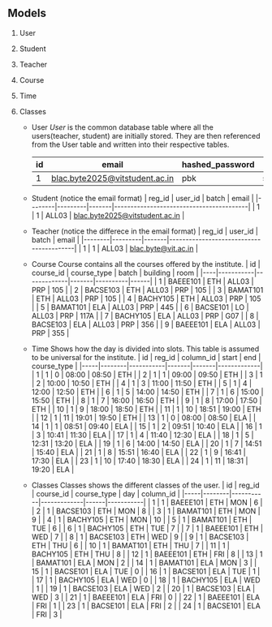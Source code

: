 ## Models
1. User
2. Student
3. Teacher
4. Course
5. Time
6. Classes

   - User
     *User* is the common database table where all the users(teacher, student) are initially stored. They are then referenced from the User table and written into their respective tables.
     
      | id | email                                   | hashed_password | role    | is_active |
      |----|-----------------------------------------|-----------------------|---------|-----------|
      | 1  | blac.byte2025@vitstudent.ac.in | pbk                   | student | 1         |

   
   
   - Student (notice the email format)
     | reg_id | user_id | batch | email                                   |
     |--------|---------|-------|-----------------------------------------|
     | 1      | 1       | ALL03  | blac.byte2025@vitstudent.ac.in |

   - Teacher (notice the differece in the email format)
     | reg_id | user_id | batch | email                                   |
     |--------|---------|-------|-----------------------------------------|
     | 1      | 1       | ALL03  | blac.byte@vit.ac.in |  

   - Course
     Course contains all the courses offered by the institute.
      | id | course_id | course_type | batch | building | room |
      |----|-----------|-------------|-------|----------|------|
      | 1  | BAEEE101  | ETH         | ALL03 | PRP      | 105  |
      | 2  | BACSE103  | ETH         | ALL03 | PRP      | 105  |
      | 3  | BAMAT101  | ETH         | ALL03 | PRP      | 105  |
      | 4  | BACHY105  | ETH         | ALL03 | PRP      | 105  |
      | 5  | BAMAT101  | ELA         | ALL03 | PRP      | 445  |
      | 6  | BACSE101  | LO          | ALL03 | PRP      | 117A |
      | 7  | BACHY105  | ELA         | ALL03 | PRP      | G07  |
      | 8  | BACSE103  | ELA         | ALL03 | PRP      | 356  |
      | 9  | BAEEE101  | ELA         | ALL03 | PRP      | 355  |

   - Time
     Shows how the day is divided into slots. This table is assumed to be universal for the institute.
      | id  | reg_id | column_id | start | end   | course_type |
      |-----|--------|-----------|-------|-------|-------------|
      | 1  | 1      | 0         | 08:00 | 08:50 | ETH         |
      | 2  | 1      | 1         | 09:00 | 09:50 | ETH         |
      | 3  | 1      | 2         | 10:00 | 10:50 | ETH         |
      | 4 | 1      | 3         | 11:00 | 11:50 | ETH         |
      | 5 | 1      | 4         | 12:00 | 12:50 | ETH         |
      | 6 | 1      | 5         | 14:00 | 14:50 | ETH         |
      | 7 | 1      | 6         | 15:00 | 15:50 | ETH         |
      | 8 | 1      | 7         | 16:00 | 16:50 | ETH         |
      | 9 | 1      | 8         | 17:00 | 17:50 | ETH         |
      | 10 | 1      | 9         | 18:00 | 18:50 | ETH         |
      | 11 | 1      | 10        | 18:51 | 19:00 | ETH         |
      | 12 | 1      | 11        | 19:01 | 19:50 | ETH         |
      | 13 | 1      | 0         | 08:00 | 08:50 | ELA         |
      | 14 | 1      | 1         | 08:51 | 09:40 | ELA         |
      | 15 | 1      | 2         | 09:51 | 10:40 | ELA         |
      | 16 | 1      | 3         | 10:41 | 11:30 | ELA         |
      | 17 | 1      | 4         | 11:40 | 12:30 | ELA         |
      | 18 | 1      | 5         | 12:31 | 13:20 | ELA         |
      | 19 | 1      | 6         | 14:00 | 14:50 | ELA         |
      | 20 | 1      | 7         | 14:51 | 15:40 | ELA         |
      | 21 | 1      | 8         | 15:51 | 16:40 | ELA         |
      | 22 | 1      | 9         | 16:41 | 17:30 | ELA         |
      | 23 | 1      | 10        | 17:40 | 18:30 | ELA         |
      | 24 | 1      | 11        | 18:31 | 19:20 | ELA         |

   - Classes
     Classes shows the different classes of the user.
      | id  | reg_id | course_id | course_type | day  | column_id |
      |-----|--------|-----------|-------------|------|-----------|
      | 1   | 1      | BAEEE101  | ETH         | MON  | 6         |
      | 2   | 1      | BACSE103  | ETH         | MON  | 8         |
      | 3   | 1      | BAMAT101  | ETH         | MON  | 9         |
      | 4   | 1      | BACHY105  | ETH         | MON  | 10        |
      | 5   | 1      | BAMAT101  | ETH         | TUE  | 6         |
      | 6   | 1      | BACHY105  | ETH         | TUE  | 7         |
      | 7   | 1      | BAEEE101  | ETH         | WED  | 7         |
      | 8   | 1      | BACSE103  | ETH         | WED  | 9         |
      | 9   | 1      | BACSE103  | ETH         | THU  | 6         |
      | 10  | 1      | BAMAT101  | ETH         | THU  | 7         |
      | 11  | 1      | BACHY105  | ETH         | THU  | 8         |
      | 12  | 1      | BAEEE101  | ETH         | FRI  | 8         |
      | 13  | 1      | BAMAT101  | ELA         | MON  | 2         |
      | 14  | 1      | BAMAT101  | ELA         | MON  | 3         |
      | 15  | 1      | BACSE101  | ELA         | TUE  | 0         |
      | 16  | 1      | BACSE101  | ELA         | TUE  | 1         |
      | 17  | 1      | BACHY105  | ELA         | WED  | 0         |
      | 18  | 1      | BACHY105  | ELA         | WED  | 1         |
      | 19  | 1      | BACSE103  | ELA         | WED  | 2         |
      | 20  | 1      | BACSE103  | ELA         | WED  | 3         |
      | 21  | 1      | BAEEE101  | ELA         | FRI  | 0         |
      | 22  | 1      | BAEEE101  | ELA         | FRI  | 1         |
      | 23  | 1      | BACSE101  | ELA         | FRI  | 2         |
      | 24  | 1      | BACSE101  | ELA         | FRI  | 3         |







     
